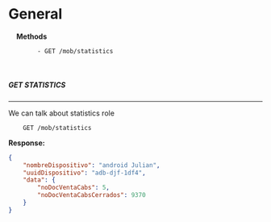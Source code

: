 # General

&nbsp;
&nbsp;
**Methods**

```html
        - GET /mob/statistics
```
&nbsp;
&nbsp;
&nbsp;


##### __GET STATISTICS__
---
We can talk about statistics role
```
    GET /mob/statistics
```

**Response:**

```json    
{
    "nombreDispositivo": "android Julian",
    "uuidDispositivo": "adb-djf-1df4",
    "data": {
        "noDocVentaCabs": 5,
        "noDocVentaCabsCerrados": 9370
    }
}
```
&nbsp;
&nbsp;
&nbsp;


